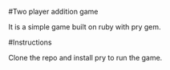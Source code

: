 #Two player addition game

It is a simple game built on ruby with pry gem.

#Instructions

Clone the repo and install pry to run the game.
